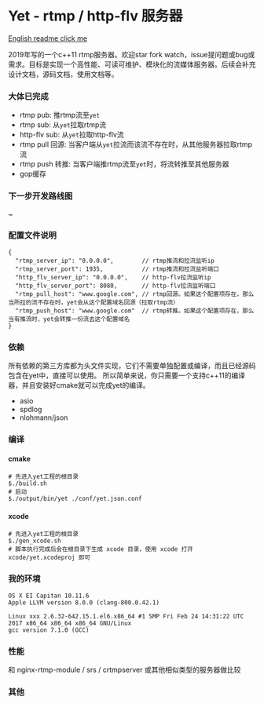 # Yet - rtmp / http-flv 服务器

[English readme click me](./README.EN.md)

2019年写的一个c++11 rtmp服务器。欢迎star fork watch，issue提问题或bug或需求。目标是实现一个高性能、可读可维护、模块化的流媒体服务器。后续会补充设计文档，源码文档，使用文档等。

### 大体已完成

* rtmp pub: 推rtmp流至`yet`
* rtmp sub: 从`yet`拉取rtmp流
* http-flv sub: 从`yet`拉取http-flv流
* rtmp pull 回源: 当客户端从`yet`拉流而该流不存在时，从其他服务器拉取rtmp流
* rtmp push 转推: 当客户端推rtmp流至`yet`时，将流转推至其他服务器
* gop缓存

### 下一步开发路线图

~

### 配置文件说明

```
{
  "rtmp_server_ip": "0.0.0.0",        // rtmp推流和拉流监听ip
  "rtmp_server_port": 1935,           // rtmp推流和拉流监听端口
  "http_flv_server_ip": "0.0.0.0",    // http-flv拉流监听ip
  "http_flv_server_port": 8080,       // http-flv拉流监听端口
  "rtmp_pull_host": "www.google.com", // rtmp回源。如果这个配置项存在，那么当所拉的流不存在时，yet会从这个配置域名回源（拉取rtmp流）
  "rtmp_push_host": "www.google.com"  // rtmp转推。如果这个配置项存在，那么当有推流时，yet会转推一份流去这个配置域名
}
```

### 依赖

所有依赖的第三方库都为头文件实现，它们不需要单独配置或编译，而且已经源码包含在yet中，直接可以使用。
所以简单来说，你只需要一个支持c++11的编译器，并且安装好cmake就可以完成yet的编译。

* asio
* spdlog
* nlohmann/json

### 编译

#### cmake

```
# 先进入yet工程的根目录
$./build.sh
# 启动
$./output/bin/yet ./conf/yet.json.conf
```

#### xcode

```
# 先进入yet工程的根目录
$./gen_xcode.sh
# 脚本执行完成后会在根目录下生成 xcode 目录，使用 xcode 打开 xcode/yet.xcodeproj 即可
```

### 我的环境

```
OS X EI Capitan 10.11.6
Apple LLVM version 8.0.0 (clang-800.0.42.1)

Linux xxx 2.6.32-642.15.1.el6.x86_64 #1 SMP Fri Feb 24 14:31:22 UTC 2017 x86_64 x86_64 x86_64 GNU/Linux
gcc version 7.1.0 (GCC)
```

### 性能

和 nginx-rtmp-module / srs / crtmpserver 或其他相似类型的服务器做比较

### 其他
